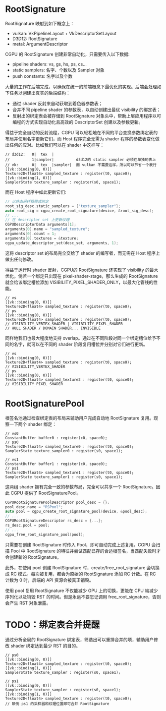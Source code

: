 # RootSignature

RootSignature 映射到如下概念上：

- vulkan: VkPipelineLayout + VkDescriptorSetLayout
- D3D12: RootSignature
- metal: ArgumentDescriptor

CGPU 的 RootSignature 创建非常自动化，只需要传入以下数据:

- pipeline shaders: vs, gs, hs, ps, cs...
- static samplers: 名字、个数以及 Sampler 对象
- push constants: 名字以及个数

大量的工作在后端完成，以确保在统一的前端概念下最优化的实现。后端会处理如下任务以创建出真实的后端结构：

- 通过 shader 反射来自动获取到着色器参数表；
- 合并不同 pipeline shader 的参数表，以自动创建出最优 visibility 的绑定表；
- 反射出的绑定表会被存储到 RootSignature 对象头中，帮助上层应用程序以可编程的方式实现自动化且高效的 DescriptorSet 创建以及参数更新。

得益于完全自动的反射流程，CGPU 可以轻松地在不同的平台变换参数绑定表的布局并使用名字更新它们，而 Host 程序完全无需为 shader 程序的参数表变化做出任何的应对。比如我们可以在 shader 中这样写：

``` hlsl
// d3d12:   0|  tex  |
//          1|sampler|          d3d12的 static sampler 必须在单独的表上
// vk:      0|  tex  |sampler|  而 vulkan 不需要这样，所以可以节省一个表行
[[vk::binding(0, 0)]]
Texture2D<float4> sampled_texture : register(t0, space0);
[[vk::binding(1, 0)]]
SamplerState texture_sampler : register(s0, space1);
```

而在 Host 程序中如此更新它们:

``` cpp
// 以静态采样器模式绑定
root_sig_desc.static_samplers = {"texture_sampler"};
auto root_sig = cgpu_create_root_signature(device, &root_sig_desc);
// ...
// 在 descriptor set 上更新纹理
CGPUDescriptorData arguments[1];
arguments[0].name = "sampled_texture";
arguments[0].count = 1;
arguments[0].textures = &texture;
cgpu_update_descriptor_set(desc_set, arguments, 1);
```

这将 descriptor set 的布局完全交给了 shader 的编写者，而无需在 Host 程序上做出任何修改。

得益于运行时 shader 反射，CGPU的 RootSignature 还实现了 visibility 的最大优化。倘若一个绑定只出现在 pixel-shader-stage，那么生成的 RootSignature 就会给该绑定槽位添加 VISIBILITY_PIXEL_SHADER_ONLY，以最大化管线的性能。

``` hlsl
// vs
[[vk::binding(0, 0)]]
Texture2D<float4> sampled_texture : register(t0, space0);
// ps
[[vk::binding(0, 0)]]
Texture2D<float4> sampled_texture : register(t0, space0);
// VISIBILITY_VERTEX_SHADER | VISIBILITY_PIXEL_SHADER
// HULL SHADER / DOMAIN SHADER... INVISIBLE

```

同样地我们也最大程度地支持 overlap。通过在不同阶段对同一个绑定槽位给予不同的名字，就可以在不同的 shader 阶段复用槽位并分别对它们进行更新。

``` hlsl
// vs
[[vk::binding(0, 0)]]
Texture2D<float4> sampled_texture : register(t0, space0);
// VISIBILITY_VERTEX_SHADER
// ps
[[vk::binding(0, 0)]]
Texture2D<float4> sampled_texture2 : register(t0, space0);
// VISIBILITY_PIXEL_SHADER 

```

# RootSignaturePool

根签名池通过检查绑定表的布局来辅助用户完成自动地 RootSignature 复用。观察一下两个 shader 绑定：

``` hlsl
// vs0
ConstantBuffer buffer0 : register(c0, space0);
// ps0
Texture2D<float4> sampled_texture0 : register(t0, space0);
SamplerState texture_sampler0 : register(s0, space1);

// vs1
ConstantBuffer buffer1 : register(c0, space0);
// ps1
Texture2D<float4> sampled_texture1 : register(t0, space0);
SamplerState texture_sampler1 : register(s0, space1);
```

这两组 shader 拥有完全一致的参数布局，完全可以共享一个 RootSignature。因此 CGPU 提供了 RootSignaturePool。

``` cpp
CGPURootSignaturePoolDescriptor pool_desc = {};
pool_desc.name = "RSPool";
auto pool = cgpu_create_root_signature_pool(device, &pool_desc);
// ...
CGPURootSignatureDescriptor rs_desc = {...};
rs_desc.pool = pool;
// ...
cgpu_free_root_signature_pool(pool);
```

只需要在创建 RootSignature 时传入 Pool，即可自动完成上述复用。CGPU 会扫描 Pool 中 RootSignature 的特征并尝试匹配已存的合适根签名，当匹配失败时才会创建新的 RootSignature。

此外，在使用 pool 创建 RootSignature 时，create/free_root_signature 会切换成 RC 模式。每次被复用，都会为原始的 RootSignature 添加 RC 计数。在 RC 计数为 0 时，后端的 API 资源会被真正销毁。

使用 pool 复用 RootSignature 不仅能减少 GPU 上的切换，更能在 CPU 端减少序列化以及销毁 RST 的时间。但是永远不要忘记调用 free_root_signature，否则会产生 RST 对象泄露。

# TODO：绑定表合并提醒

通过分析全局的 RootSignature 绑定表，筛选出可以重排合并的项，辅助用户修改 shader 绑定达到最少 RST 的目的。

``` hlsl
// ps0
[[vk::binding(0, 0)]]
Texture2D<float4> sampled_texture : register(t0, space0);
[[vk::binding(1, 0)]]
SamplerState texture_sampler : register(s0, space1);

// ps1
[[vk::binding(0, 0)]]
SamplerState texture_sampler : register(s0, space1);
[[vk::binding(1, 0)]]
Texture2D<float4> sampled_texture : register(t0, space0);
// 颠倒 ps1 的采样器和纹理位置即可合并 RootSignature
```
